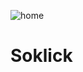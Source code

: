 ![home](https://cdn.discordapp.com/attachments/772850448892690462/1000650818288091176/unknown.png)

# Soklick
